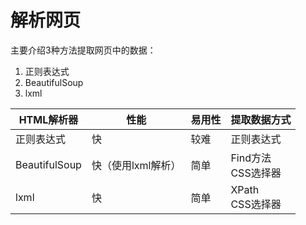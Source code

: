 # 解析网页
主要介绍3种方法提取网页中的数据：
1. 正则表达式
2. BeautifulSoup
3. lxml

| HTML解析器 | 性能 | 易用性 | 提取数据方式 |
| ---- | ---- | ---- | ---- |
| 正则表达式 | 快 | 较难 | 正则表达式 |
| BeautifulSoup | 快（使用lxml解析） | 简单 | Find方法</br>CSS选择器 |
| lxml | 快 | 简单 | XPath</br>CSS选择器 |